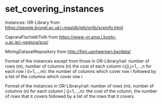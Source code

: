 # set_covering_instances

Instances:
  OR-Library from https://people.brunel.ac.uk/~mastjjb/jeb/orlib/scpinfo.html
  
  CapraraFischettiToth from https://www-or.amp.i.kyoto-u.ac.jp/~yagiura/scp/
  
  MiningDatasetRepository from http://fimi.uantwerpen.be/data/

Format of the instances except from those in OR-Library/rail:
  number of rows (m), number of columns (n)
  the cost of each column c(j),j=1,...,n
  for each row i (i=1,...,m): the number of columns which cover
  row i followed by a list of the columns which cover row i

Format of the instances in OR-Library/rail:
  number of rows (m), number of columns (n)
  for each column j (j=1,...,n): the cost of the column, the
  number of rows that it covers followed by a list of the rows 
  that it covers 
